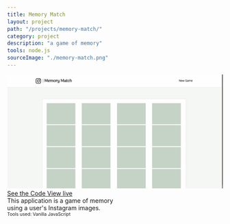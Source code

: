 ```yaml
---
title: Memory Match
layout: project
path: "/projects/memory-match/"
category: project
description: "a game of memory"
tools: node.js
sourceImage: "./memory-match.png"
---
```



<div class="projects-container">
  <img class="project-image" src="./memory-match.png" alt="Early Printing Press">
  
  <div class="project-info" style="width:50%;">
    <div class="project-links">
      <a class="project-links__link" target="_blank" href="https://github.com/rachelumunoz/anon-chat"> 
        See the Code
      </a>
      <a class="project-links__link" target="_blank" href="https://the-anon-chat.herokuapp.com/">
        View live 
      </a>
    </div>  
    <div>  
      This application is a game of memory using a user's Instagram images.
    </div>
    <div style="font-size:75%;">
      Tools used:
       Vanilla JavaScript
    </div>
  </div>
</div>